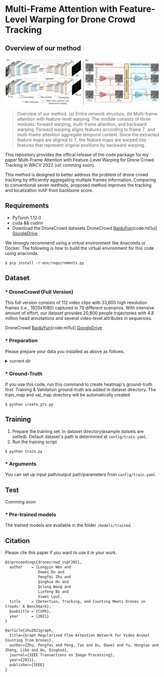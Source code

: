 # Multi-Frame Attention with Feature-Level Warping for Drone Crowd Tracking

## Overview of our method
![Illustration](./image/overview.png)
> Overview of our method. (a) Entire network structure, (b) Multi-frame attention with feature-level warping. The module consists of three modules: forward warping, multi-frame attention, and backward warping. Forward warping aligns features according to frame $T$, and multi-frame attention aggregate temporal context. Since the extracted feature maps are aligned to $T$, the feature maps are warped into features that represent original positions by backward warping.

This repository provides the offical release of the code package for my paper Multi-Frame Attention with Feature-Level Warping for Drone Crowd Tracking in WACV 2022 (url comming soon). 

This method is designed to better address the problem of drone crowd tracking by efficiently aggregating multiple frames information. Comparing to conventional seven methods, proposed method improves the tracking and localization mAP from backbone score. 

## Requirements
* PyTorch 1.12.0
* cuda && cudnn
* Download the DroneCrowd datasets
  DroneCrowd [BaiduYun](https://pan.baidu.com/s/1hjXoVZJ16y9Tf7UXcJw3oQ)(code:ml1u)| [GoogleDrive](https://drive.google.com/drive/folders/1EUKLJ1WmrhWTNGt4wFLyHRfspJAt56WN?usp=sharing) 

We strongly recommend using a virtual environment like Anaconda or Docker.
The following is how to build the virtual environment for this code using anaconda.
```
$ pip install -r env/requirements.py
```


## Dataset
### * DroneCrowd (Full Version)
This full version consists of 112 video clips with 33,600 high resolution frames (i.e., 1920x1080) captured in 70 different scenarios.  With intensive amount of effort, our dataset provides 20,800 people trajectories with 4.8 million head annotations and several video-level attributes in sequences.  

DroneCrowd [BaiduYun](https://pan.baidu.com/s/1hjXoVZJ16y9Tf7UXcJw3oQ)(code:ml1u)| [GoogleDrive](https://drive.google.com/drive/folders/1EUKLJ1WmrhWTNGt4wFLyHRfspJAt56WN?usp=sharing) 
 
### * Preparation
Please prepare your data you installed as above as follows.

<details><summary>current dir</summary><div>

```
./dataset
    ├── train
    │   └── train_imgs                       
    │        ├── sequence001                # Each sequence has 300 images 
    │        ├── sequence002
    │        ├── :
    │        └── sequenceN                       
    ├── val  
    │   └─ val_imgs                          # Same structure of train_imgs
    │        ├── sequence011                # Each sequence has 12 images 
    │        ├── sequence015
    │        ├── :
    │        └── sequenceM  
    └── test
         └── test_imgs                       # Same structure of train_imgs.
              ├── sequence011                # Each sequence has 300 images 
              ├── sequence015
              ├── :
              └── sequenceM  
```
</div></details>


### * Ground-Truth
If you use this code, run this command to create heatmap's ground-truth first.
Training & Validation ground-truth are added in dataset directory.
The train_map and val_map directory will be automatically created.
```
$ python create_gts.py
```

## Training
1. Prepare the training set. In dataset directory(example datsets are setted). Default dataset's path is determined at  <code>config/train.yaml</code>.
2. Run the training script	
```
$ python train.py
```

### * Arguments
You can set up input path/output path/parameters from <code>config/train.yaml</code>.

## Test
Comming soon
### * Pre-trained models	
The trained models are available in the folder <code>/models/trained</code>.

## Citation
Please cite this paper if you want to use it in your work.
```
@inproceedings{dronecrowd_cvpr2021,
  author    = {Longyin Wen and
               Dawei Du and
               Pengfei Zhu and
               Qinghua Hu and
               Qilong Wang and
               Liefeng Bo and
               Siwei Lyu},
  title     = {Detection, Tracking, and Counting Meets Drones in Crowds: A Benchmark},
  booktitle = {CVPR},
  year      = {2021}
}
```
```
@article{zhu2021graph,
  title={Graph Regularized Flow Attention Network for Video Animal Counting from Drones},
  author={Zhu, Pengfei and Peng, Tao and Du, Dawei and Yu, Hongtao and Zhang, Libo and Hu, Qinghua},
  journal={IEEE Transactions on Image Processing},
  year={2021},
  publisher={IEEE}
}
```
